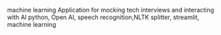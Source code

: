 machine learning Application for mocking tech interviews and interacting with AI
python, Open AI, speech recognition,NLTK splitter, streamlit, machine learning

